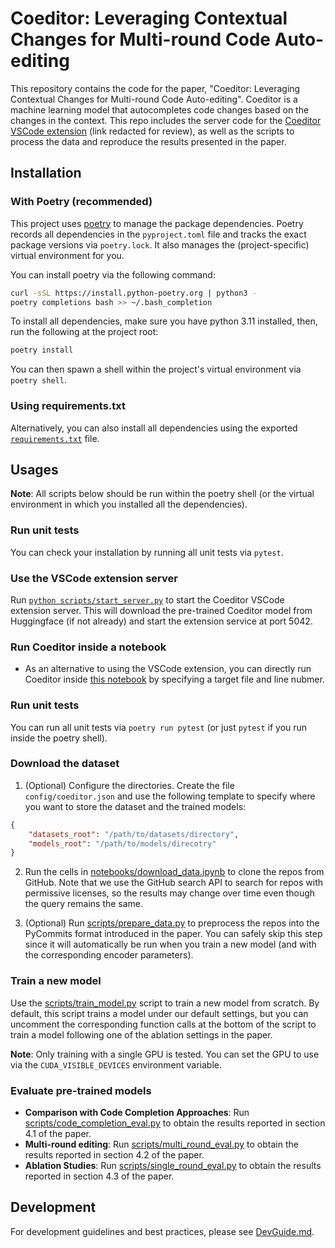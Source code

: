 # Coeditor: Leveraging Contextual Changes for Multi-round Code Auto-editing

This repository contains the code for the paper, "Coeditor: Leveraging Contextual Changes for Multi-round Code Auto-editing". Coeditor is a machine learning model that autocompletes code changes based on the changes in the context. This repo includes the server code for the [Coeditor VSCode extension](https://???) (link redacted for review), as well as the scripts to process the data and reproduce the results presented in the paper.

## Installation

### With Poetry (recommended)

This project uses [poetry](https://python-poetry.org) to manage the package dependencies. Poetry records all dependencies in the `pyproject.toml` file and tracks the exact package versions via `poetry.lock`. It also manages the (project-specific) virtual environment for you.

You can install poetry via the following command:

```bash
curl -sSL https://install.python-poetry.org | python3 -
poetry completions bash >> ~/.bash_completion
```

To install all dependencies, make sure you have python 3.11 installed, then, run the following at the project root:

```bash
poetry install
```

You can then spawn a shell within the project's virtual environment via `poetry shell`.

### Using requirements.txt

Alternatively, you can also install all dependencies using the exported [`requirements.txt`](requirements.txt) file.

## Usages

**Note**: All scripts below should be run within the poetry shell (or the virtual environment in which you installed all the dependencies).

### Run unit tests

You can check your installation by running all unit tests via `pytest`.

### Use the VSCode extension server

Run [`python scripts/start_server.py`](scripts/start_server.py) to start the Coeditor VSCode extension server. This will download the pre-trained Coeditor model from Huggingface (if not already) and start the extension service at port 5042.

### Run Coeditor inside a notebook
- As an alternative to using the VSCode extension, you can directly run Coeditor inside [this notebook](notebooks/run_api.ipynb) by specifying a target file and line nubmer.

### Run unit tests

You can run all unit tests via `poetry run pytest` (or just `pytest` if you run inside the poetry shell).

### Download the dataset

1. (Optional) Configure the directories. Create the file `config/coeditor.json` and use the following template to specify where you want to store the dataset and the trained models:

```json
{
    "datasets_root": "/path/to/datasets/directory",
    "models_root": "/path/to/models/direcotry"
}
```

2. Run the cells in [notebooks/download_data.ipynb](notebooks/download_data.ipynb) to clone the repos from GitHub. Note that we use the GitHub search API to search for repos with permissive licenses, so the results may change over time even though the query remains the same.

3. (Optional) Run [scripts/prepare_data.py](scripts/prepare_data.py) to preprocess the repos into the PyCommits format introduced in the paper. You can safely skip this step since it will automatically be run when you train a new model (and with the corresponding encoder parameters).

### Train a new model

Use the [scripts/train_model.py](scripts/train_model.py) script to train a new model from scratch. By default, this script trains a model under our default settings, but you can uncomment the corresponding function calls at the bottom of the script to train a model following one of the ablation settings in the paper.

**Note**: Only training with a single GPU is tested. You can set the GPU to use via the `CUDA_VISIBLE_DEVICES` environment variable.

### Evaluate pre-trained models

- **Comparison with Code Completion Approaches**: Run [scripts/code_completion_eval.py](scripts/code_completion_eval.py) to obtain the results reported in section 4.1 of the paper.
- **Multi-round editing**: Run [scripts/multi_round_eval.py](scripts/multi_round_eval.py) to obtain the results reported in section 4.2 of the paper.
- **Ablation Studies**: Run [scripts/single_round_eval.py](scripts/single_round_eval.py) to obtain the results reported in section 4.3 of the paper.

## Development

For development guidelines and best practices, please see [DevGuide.md](DevGuide.md).
